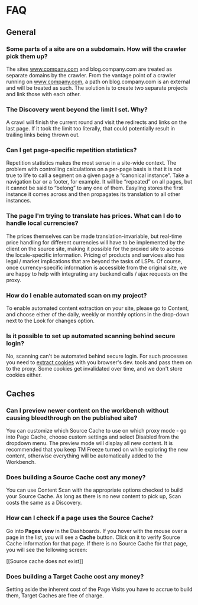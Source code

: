 # FAQ

## General

### **Some parts of a site are on a subdomain. How will the crawler pick them up?**

The sites www.company.com and blog.company.com are treated as
separate domains by the crawler. From the vantage point of a crawler
running on www.company.com, a path on blog.company.com is an external
and will be treated as such. The solution is to create two separate
projects and link those with each other.

### **The Discovery went beyond the limit I set. Why?**

A crawl will finish the current round and visit the redirects
and links on the last page. If it took the limit too literally, that
could potentially result in trailing links being thrown out.

### **Can I get page-specific repetition statistics?**

Repetition statistics makes the most sense in a site-wide context. The
problem with controlling calculations on a per-page basis is that it
is not true to life to call a segment on a given page a “canonical
instance”. Take a navigation bar or a footer, for example. It will be
“repeated” on all pages, but it cannot be said to “belong” to any one
of them. Easyling stores the first instance it comes across and then
propagates its translation to all other instances.

### **The page I'm trying to translate has prices. What can I do to handle local currencies?**

The prices themselves can be made translation-invariable, but
real-time price handling for different currencies will have to be
implemented by the client on the source site, making it possible for
the proxied site to access the locale-specific information. Pricing of
products and services also has legal / market implications that are
beyond the tasks of LSPs. Of course, once currency-specific
information is accessible from the original site, we are happy to help
with integrating any backend calls / ajax requests on the proxy.

### **How do I enable automated scan on my project?**

To enable automated content extraction on your site, please go to
Content, and choose either of the daily, weekly or monthly options in
the drop-down next to the Look for changes option.

### **Is it possible to set up automated scanning behind secure login?**

No, scanning can't be automated behind secure login. For such
processes you need to [extract cookies](secure-login.html) with you
browser's dev. tools and pass them on to the proxy. Some cookies get
invalidated over time, and we don't store cookies either.

## Caches

### **Can I preview newer content on the workbench without causing bleedthrough on the published site?**

You can customize which Source Cache to use on which proxy mode - go
into Page Cache, choose custom settings and select Disabled from the
dropdown menu. The preview mode will display all new content. It is
recommended that you keep TM Freeze turned on while exploring the new
content, otherwise everything will be automatically added to the
Workbench.

### **Does building a Source Cache cost any money?**

You can use Content Scan with the appropriate options checked to build
your Source Cache. As long as there is no new content to pick up, Scan
costs the same as a Discovery.

### **How can I check if a page uses the Source Cache?** 

Go into **Pages view** in the Dashboards. If you hover with the mouse
over a page in the list, you will see a **Cache** button. Click on it
to verify Source Cache information for that page. If there is no
Source Cache for that page, you will see the following screen:

[[Source cache does not exist]]

### **Does building a Target Cache cost any money?** 

Setting aside the inherent cost of the Page Visits you have to accrue
to build them, Target Caches are free of charge.
